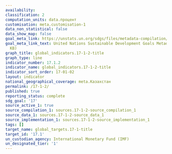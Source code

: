 ```yaml
---
availability:
classification: 2
computation_units: data.процент
customisation: meta.customisation-1
data_non_statistical: false
data_show_map: false
goal_meta_link: https://unstats.un.org/sdgs/files/metadata-compilation/Metadata-Goal-17.pdf
goal_meta_link_text: United Nations Sustainable Development Goals Metadata (PDF 469
  KB)
graph_title: global_indicators.17-1-2-title
graph_type: line
indicator_number: 17.1.2
indicator_name: global_indicators.17-1-2-title
indicator_sort_order: 17-01-02
layout: indicator
national_geographical_coverage: meta.Казахстан
permalink: /17-1-2/
published: true
reporting_status: complete
sdg_goal: '17'
source_active_1: true
source_compilation_1: sources.17-1-2-source_compilation_1
source_data_1: sources.17-1-2-source_data_1
source_implementation_1: sources.17-1-2-source_implementation_1
tags: []
target_name: global_targets.17-1-title
target_id: '17.1'
un_custodian_agency: International Monetary Fund (IMF)
un_designated_tier: '1'
---
```


